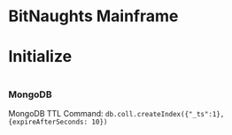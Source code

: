 # BitNaughts Mainframe

# Initialize

```
```


### MongoDB

MongoDB TTL Command:
`db.coll.createIndex({"_ts":1}, {expireAfterSeconds: 10})`